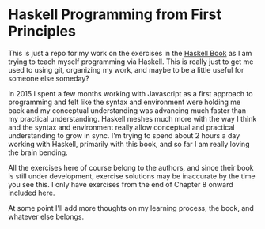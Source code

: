 # Haskell Programming from First Principles

This is just a repo for my work on the exercises in the [Haskell Book](http://haskellbook.com/authors.html) as I am trying to teach myself programming via Haskell. This is really just to get me used to using git, organizing my work, and maybe to be a little useful for someone else someday?

In 2015 I spent a few months working with Javascript as a first approach to programming and felt like the syntax and environment were holding me back and my conceptual understanding was advancing much faster than my practical understanding. Haskell meshes much more with the way I think and the syntax and environment really allow conceptual and practical understanding to grow in sync. I'm trying to spend about 2 hours a day working with Haskell, primarily with this book, and so far I am really loving the brain bending.

All the exercises here of course belong to the authors, and since their book is still under development, exercise solutions may be inaccurate by the time you see this. I only have exercises from the end of Chapter 8 onward included here.

At some point I'll add more thoughts on my learning process, the book, and whatever else belongs.
